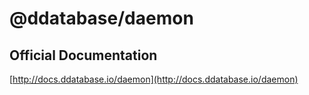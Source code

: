 # @ddatabase/daemon

## Official Documentation

[http://docs.ddatabase.io/daemon](http://docs.ddatabase.io/daemon)
